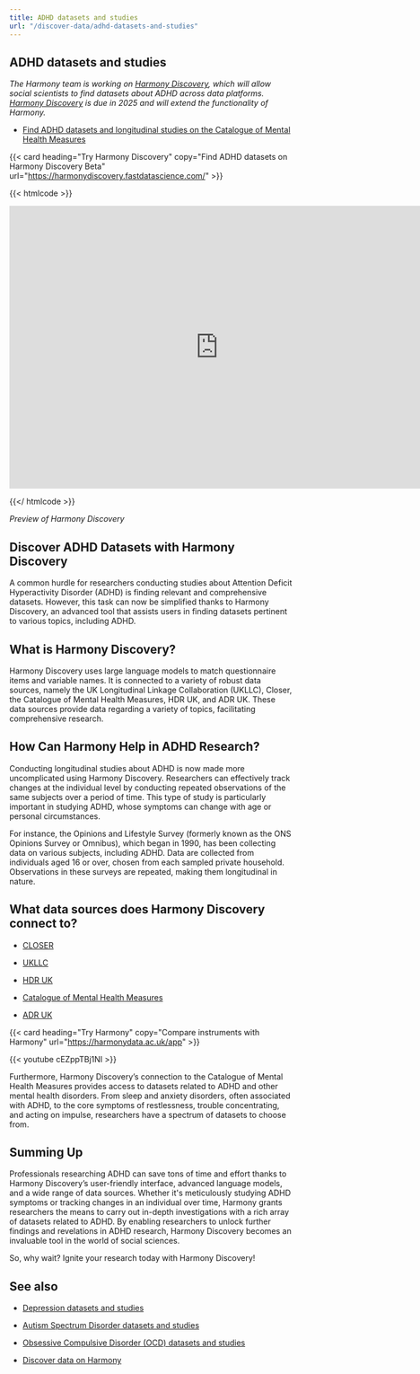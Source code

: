 ```yaml
---
title: ADHD datasets and studies
url: "/discover-data/adhd-datasets-and-studies"
---
```


## ADHD datasets and studies

*The Harmony team is working on [Harmony Discovery](https://harmonydiscovery.fastdatascience.com/), which will allow social scientists to find datasets about ADHD across data platforms. [Harmony Discovery](https://harmonydiscovery.fastdatascience.com/) is due in 2025 and will extend the functionality of Harmony.*

* [Find ADHD datasets and longitudinal studies on the Catalogue of Mental Health Measures](https://www.cataloguementalhealth.ac.uk/?content=search&query=Topic:adhd)


{{< card heading="Try Harmony Discovery" copy="Find ADHD datasets on Harmony Discovery Beta" url="https://harmonydiscovery.fastdatascience.com/" >}}

{{< htmlcode >}}

<iframe src="https://www.veed.io/embed/b8eb93ee-5cca-4b09-8b5d-34b614cb0f58" width="744" height="504" frameborder="0" title="Thomas Wood's Video - Oct 23, 2024" webkitallowfullscreen mozallowfullscreen allowfullscreen></iframe>

{{</ htmlcode >}}

*Preview of Harmony Discovery*


## Discover ADHD Datasets with Harmony Discovery

A common hurdle for researchers conducting studies about Attention Deficit Hyperactivity Disorder (ADHD) is finding relevant and comprehensive datasets. However, this task can now be simplified thanks to Harmony Discovery, an advanced tool that assists users in finding datasets pertinent to various topics, including ADHD. 

## What is Harmony Discovery?

Harmony Discovery uses large language models to match questionnaire items and variable names. It is connected to a variety of robust data sources, namely the UK Longitudinal Linkage Collaboration (UKLLC), Closer, the Catalogue of Mental Health Measures, HDR UK, and ADR UK. These data sources provide data regarding a variety of topics, facilitating comprehensive research.

## How Can Harmony Help in ADHD Research?

Conducting longitudinal studies about ADHD is now made more uncomplicated using Harmony Discovery. Researchers can effectively track changes at the individual level by conducting repeated observations of the same subjects over a period of time. This type of study is particularly important in studying ADHD, whose symptoms can change with age or personal circumstances.

For instance, the Opinions and Lifestyle Survey (formerly known as the ONS Opinions Survey or Omnibus), which began in 1990, has been collecting data on various subjects, including ADHD. Data are collected from individuals aged 16 or over, chosen from each sampled private household. Observations in these surveys are repeated, making them longitudinal in nature.

## What data sources does Harmony Discovery connect to?

* [CLOSER](https://closer.ac.uk/)

* [UKLLC](https://explore.ukllc.ac.uk)

* [HDR UK](https://www.healthdatagateway.org/)

* [Catalogue of Mental Health Measures](https://www.cataloguementalhealth.ac.uk/)

* [ADR UK](https://www.adruk.org/data-access/data-catalogue/)

{{< card heading="Try Harmony" copy="Compare instruments with Harmony" url="https://harmonydata.ac.uk/app" >}}

{{< youtube cEZppTBj1NI >}}



Furthermore, Harmony Discovery’s connection to the Catalogue of Mental Health Measures provides access to datasets related to ADHD and other mental health disorders. From sleep and anxiety disorders, often associated with ADHD, to the core symptoms of restlessness, trouble concentrating, and acting on impulse, researchers have a spectrum of datasets to choose from.

## Summing Up

Professionals researching ADHD can save tons of time and effort thanks to Harmony Discovery’s user-friendly interface, advanced language models, and a wide range of data sources. Whether it's meticulously studying ADHD symptoms or tracking changes in an individual over time, Harmony grants researchers the means to carry out in-depth investigations with a rich array of datasets related to ADHD. By enabling researchers to unlock further findings and revelations in ADHD research, Harmony Discovery becomes an invaluable tool in the world of social sciences. 

So, why wait? Ignite your research today with Harmony Discovery!

## See also

* [Depression datasets and studies](/discover-data/depression-datasets-and-studies)

* [Autism Spectrum Disorder datasets and studies](/discover-data/autism-spectrum-disorder-datasets-and-studies)

* [Obsessive Compulsive Disorder (OCD) datasets and studies](/discover-data/obsessive-compulsive-disorder-ocd-datasets-and-studies)

* [Discover data on Harmony](/discover-data/)